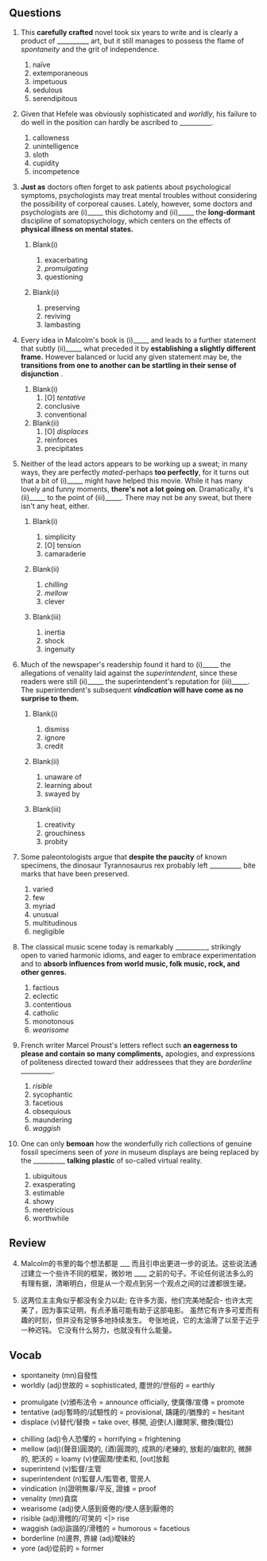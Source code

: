 ## Questions

1. This **carefully crafted** novel took six years to write and is clearly a product of __________ art, but it still manages to possess the flame of *spontaneity* and the grit of independence.
	1. naïve
	1. extemporaneous
	1. impetuous
	1. sedulous
	1. serendipitous

2. Given that Hefele was obviously sophisticated and *worldly*, his failure to do well in the position can hardly be ascribed to __________.
	1. callowness
	1. unintelligence
	1. sloth
	1. cupidity
	1. incompetence

3. **Just as** doctors often forget to ask patients about psychological symptoms, psychologists may treat mental troubles without considering the possibility of corporeal causes. Lately, however, some doctors and psychologists are (i)_____ this dichotomy and (ii)_____ the **long-dormant** discipline of somatopsychology, which centers on the effects of **physical illness on mental states.**
	1. Blank(i)
		1. exacerbating
		1. *promulgating*
		1. questioning
	
	2. Blank(ii)
		1. preserving
		1. reviving
		1. lambasting

4. Every idea in Malcolm's book is (i)_____ and leads to a further statement that subtly (ii)_____ what preceded it by **establishing a slightly different frame.** However balanced or lucid any given statement may be, the **transitions from one to another can be startling in their sense of disjunction** .
	1. Blank(i)
		1. [O] *tentative*
		1. conclusive
		1. conventional
	2. Blank(ii)
		1. [O] *displaces*
		1. reinforces
		1. precipitates

5. Neither of the lead actors appears to be working up a sweat; in many ways, they are perfectly *mated*-perhaps **too perfectly**, for it turns out that a bit of (i)_____ might have helped this movie. While it has many lovely and funny moments, **there's not a lot going on**. Dramatically, it's (ii)_____ to the point of (iii)_____. There may not be any sweat, but there isn't any heat, either.
	1. Blank(i)
		1. simplicity
		1. [O] tension
		1. camaraderie
		
	2. Blank(ii)
		1. *chilling*
		1. *mellow*
		1. clever
		
	3. Blank(iii)
		1. inertia
		1. shock
		1. ingenuity

6. Much of the newspaper's readership found it hard to (i)_____ the allegations of venality laid against the *superintendent*, since these readers were still (ii)_____ the superintendent's reputation for (iii)_____. The superintendent's subsequent ***vindication* will have come as no surprise to them.**
	1. Blank(i)
		1. dismiss
		1. ignore
		1. credit
	
	2. Blank(ii)
		1. unaware of
		1. learning about
		1. swayed by
	
	3. Blank(iii)
		1. creativity
		1. grouchiness
		1. probity

7. Some paleontologists argue that **despite the paucity** of known specimens, the dinosaur Tyrannosaurus rex probably left __________ bite marks that have been preserved.
	1. varied
	1. few
	1. myriad
	1. unusual
	1. multitudinous
	1. negligible

8. The classical music scene today is remarkably __________, strikingly open to varied harmonic idioms, and eager to embrace experimentation and to **absorb influences from world music, folk music, rock, and other genres.**
	1. factious
	1. eclectic
	1. contentious
	1. catholic
	1. monotonous
	1. *wearisome*

9. French writer Marcel Proust's letters reflect such **an eagerness to please and contain so many compliments,** apologies, and expressions of politeness directed toward their addressees that they are *borderline* __________.
	1. *risible*
	1. sycophantic
	1. facetious
	1. obsequious
	1. maundering
	1. *waggish*

10. One can only **bemoan** how the wonderfully rich collections of genuine fossil specimens seen of *yore* in museum displays are being replaced by the __________ **talking plastic** of so-called virtual reality.
	1. ubiquitous	
	1. exasperating
	1. estimable
	1. showy
	1. meretricious
	1. worthwhile
	
## Review
4. Malcolm的书里的每个想法都是 ___ 而且引申出更进一步的说法。这些说法通过建立一个些许不同的框架，微妙地 ____ 之前的句子。不论任何说法多么的有理有据，清晰明白，但是从一个观点到另一个观点之间的过渡都很生硬。

5. 这两位主主角似乎都没有全力以赴; 在许多方面，他们完美地配合- 也许太完美了，因为事实证明，有点矛盾可能有助于这部电影。 虽然它有许多可爱而有趣的时刻，但并没有足够多地持续发生。 夸张地说，它的太油滑了以至于近乎一种迟钝。 它没有什么努力，也就没有什么能量。

## Vocab
- spontaneity (mn)自發性
- worldly (adj)世故的 = sophisticated, 塵世的/世俗的 = earthly
+ promulgate (v)頒布法令 = announce officially, 使廣傳/宣傳 = promote 
+ tentative (adj)暫時的/試驗性的 = provisional, 躊躇的/猶豫的 = hesitant
+ displace (v)替代/替換 = take over, 移開, 迫使(人)離開家, 撤換(職位)
- chilling (adj)令人恐懼的 = horrifying = frightening
- mellow (adj)(聲音)圓潤的, (酒)圓潤的, 成熟的/老練的, 放鬆的/幽默的, 微醉的, 肥沃的 = loamy (v)使圓潤/使柔和, [out]放鬆
- superintend (v)監督/主管
- superintendent (n)監督人/監管者, 管房人
- vindication (n)證明無辜/平反, 證據 = proof
- venality (mn)貪腐
- wearisome (adj)使人感到疲倦的/使人感到厭倦的
- risible (adj)滑稽的/可笑的 <|> rise
- waggish (adj)詼諧的/滑稽的 = humorous = facetious
- borderline (n)邊界, 界線 (adj)曖昧的
- yore (adj)從前的 = former